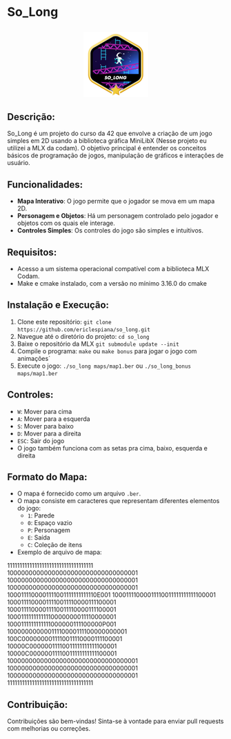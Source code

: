 # So_Long

<h2 align=center>
  
  ![so_long Logo](https://github.com/ericlespiana/erpiana-utils/blob/master/so_longm.png)
</h2>

## Descrição:
So_Long é um projeto do curso da 42 que envolve a criação de um jogo simples em 2D usando a biblioteca gráfica MiniLibX (Nesse projeto eu utilizei a MLX da codam). O objetivo principal é entender os conceitos básicos de programação de jogos, manipulação de gráficos e interações de usuário.

## Funcionalidades:
- **Mapa Interativo**: O jogo permite que o jogador se mova em um mapa 2D.
- **Personagem e Objetos**: Há um personagem controlado pelo jogador e objetos com os quais ele interage.
- **Controles Simples**: Os controles do jogo são simples e intuitivos.

## Requisitos:
- Acesso a um sistema operacional compatível com a biblioteca MLX Codam.
- Make e cmake instalado, com a versão no mínimo 3.16.0 do cmake

## Instalação e Execução:
1. Clone este repositório: `git clone https://github.com/ericlespiana/so_long.git`
2. Navegue até o diretório do projeto: `cd so_long`
3. Baixe o repositório da MLX `git submodule update --init`
4. Compile o programa: `make` ou `make bonus` para jogar o jogo com animações`
5. Execute o jogo: `./so_long maps/map1.ber` ou `./so_long_bonus maps/map1.ber`

## Controles:
- `W`: Mover para cima
- `A`: Mover para a esquerda
- `S`: Mover para baixo
- `D`: Mover para a direita
- `ESC`: Sair do jogo
- O jogo também funciona com as setas pra cima, baixo, esquerda e direita
## Formato do Mapa:
- O mapa é fornecido como um arquivo `.ber`.
- O mapa consiste em caracteres que representam diferentes elementos do jogo:
  - `1`: Parede
  - `0`: Espaço vazio
  - `P`: Personagem
  - `E`: Saída
  - `C`: Coleção de itens
- Exemplo de arquivo de mapa:
  
11111111111111111111111111111111111
10000000000000000000000000000000001
10000000000000000000000000000000001
10000000000000000000000000000000001
1000111100001111001111111111110E001
10001111000011110011111111111100001
10001111000011110011110000111100001
10001111000011110011110000111100001
10001111111111110000000011110000001
1000111111111111000000111100000P001
10000000000011110000111100000000001
100C0000000011110011110000111100001
10000C00000011110011111111111100001
10000C00000011110011111111111100001
10000000000000000000000000000000001
10000000000000000000000000000000001
10000000000000000000000000000000001
11111111111111111111111111111111111


## Contribuição:
Contribuições são bem-vindas! Sinta-se à vontade para enviar pull requests com melhorias ou correções.






